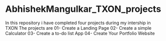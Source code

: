 # AbhishekMangulkar_TXON_projects
In this repository i have completed four projects during my intership in TXON
The projects are
01- Create a Landing Page 
02- Create a simple Calculator 
03- Create a to-do list App
04- Create Your Portfolio Website
